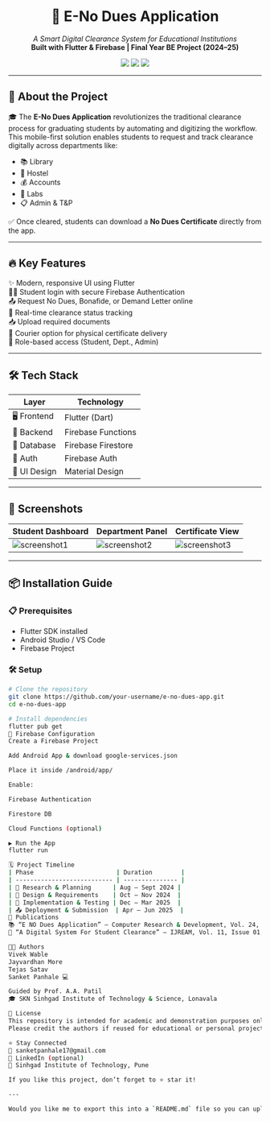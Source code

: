 <h1 align="center">📲 E-No Dues Application</h1>

<p align="center">
  <i>A Smart Digital Clearance System for Educational Institutions</i>  
  <br />
  <b>Built with Flutter & Firebase | Final Year BE Project (2024–25)</b>
</p>

<p align="center">
  <img src="https://img.shields.io/badge/Made%20With-Flutter-02569B?style=for-the-badge&logo=flutter" />
  <img src="https://img.shields.io/badge/Backend-Firebase-FFCA28?style=for-the-badge&logo=firebase" />
  <img src="https://img.shields.io/badge/Platform-Android%20|%20Web-green?style=for-the-badge&logo=android" />
</p>

---

## 🧾 About the Project

🎓 The **E-No Dues Application** revolutionizes the traditional clearance process for graduating students by automating and digitizing the workflow.  
This mobile-first solution enables students to request and track clearance digitally across departments like:

- 📚 Library
- 🏨 Hostel
- 💰 Accounts
- 🧪 Labs
- 📋 Admin & T&P

✅ Once cleared, students can download a **No Dues Certificate** directly from the app.

---

## 🔥 Key Features

✨ Modern, responsive UI using Flutter  
🧑‍🎓 Student login with secure Firebase Authentication  
📤 Request No Dues, Bonafide, or Demand Letter online  
📍 Real-time clearance status tracking  
📥 Upload required documents  
🚚 Courier option for physical certificate delivery  
🔐 Role-based access (Student, Dept., Admin)

---

## 🛠️ Tech Stack

| Layer        | Technology         |
|--------------|--------------------|
| 🖥️ Frontend     | Flutter (Dart)     |
| 🔗 Backend      | Firebase Functions |
| 📂 Database     | Firebase Firestore |
| 🧾 Auth         | Firebase Auth      |
| 🎨 UI Design    | Material Design    |

---

## 📱 Screenshots

| Student Dashboard | Department Panel | Certificate View |
|-------------------|------------------|------------------|
| ![screenshot1](https://via.placeholder.com/250x400?text=Student+Dashboard) | ![screenshot2](https://via.placeholder.com/250x400?text=Department+Login) | ![screenshot3](https://via.placeholder.com/250x400?text=No+Dues+Certificate) |

---

## 📦 Installation Guide

### 📋 Prerequisites

- Flutter SDK installed
- Android Studio / VS Code
- Firebase Project

### 🛠 Setup

```bash
# Clone the repository
git clone https://github.com/your-username/e-no-dues-app.git
cd e-no-dues-app

# Install dependencies
flutter pub get
🔐 Firebase Configuration
Create a Firebase Project

Add Android App & download google-services.json

Place it inside /android/app/

Enable:

Firebase Authentication

Firestore DB

Cloud Functions (optional)

▶️ Run the App
flutter run

🗓️ Project Timeline
| Phase                       | Duration        |
| --------------------------- | --------------- |
| 📘 Research & Planning      | Aug – Sept 2024 |
| 📐 Design & Requirements    | Oct – Nov 2024  |
| 🧱 Implementation & Testing | Dec – Mar 2025  |
| 📤 Deployment & Submission  | Apr – Jun 2025  |
📝 Publications
📚 “E NO Dues Application” – Computer Research & Development, Vol. 24, Issue 11, 2024
📰 “A Digital System For Student Clearance” – IJREAM, Vol. 11, Issue 01, April 2025

👨‍💻 Authors
Vivek Wable
Jayvardhan More
Tejas Satav
Sanket Panhale 💻

Guided by Prof. A.A. Patil
🎓 SKN Sinhgad Institute of Technology & Science, Lonavala

📜 License
This repository is intended for academic and demonstration purposes only.
Please credit the authors if reused for educational or personal projects.

⭐ Stay Connected
📧 sanketpanhale17@gmail.com
🔗 LinkedIn (optional)
🏫 Sinhgad Institute of Technology, Pune

If you like this project, don’t forget to ⭐ star it!

---

Would you like me to export this into a `README.md` file so you can upload it directly to your GitHub repository?
